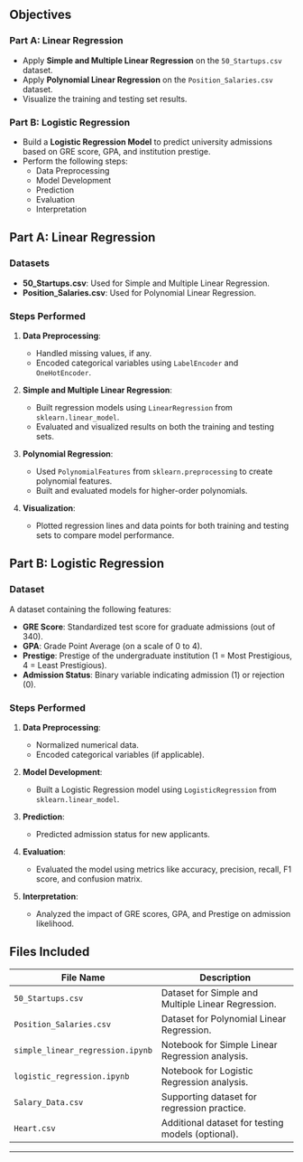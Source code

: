 

## Objectives  
### Part A: Linear Regression  
- Apply **Simple and Multiple Linear Regression** on the `50_Startups.csv` dataset.  
- Apply **Polynomial Linear Regression** on the `Position_Salaries.csv` dataset.  
- Visualize the training and testing set results.  

### Part B: Logistic Regression  
- Build a **Logistic Regression Model** to predict university admissions based on GRE score, GPA, and institution prestige.  
- Perform the following steps:  
  - Data Preprocessing  
  - Model Development  
  - Prediction  
  - Evaluation  
  - Interpretation  



## Part A: Linear Regression  

### Datasets  
- **50_Startups.csv**: Used for Simple and Multiple Linear Regression.  
- **Position_Salaries.csv**: Used for Polynomial Linear Regression.  

### Steps Performed  
1. **Data Preprocessing**:  
   - Handled missing values, if any.  
   - Encoded categorical variables using `LabelEncoder` and `OneHotEncoder`.  

2. **Simple and Multiple Linear Regression**:  
   - Built regression models using `LinearRegression` from `sklearn.linear_model`.  
   - Evaluated and visualized results on both the training and testing sets.  

3. **Polynomial Regression**:  
   - Used `PolynomialFeatures` from `sklearn.preprocessing` to create polynomial features.  
   - Built and evaluated models for higher-order polynomials.  

4. **Visualization**:  
   - Plotted regression lines and data points for both training and testing sets to compare model performance.  



## Part B: Logistic Regression  

### Dataset  
A dataset containing the following features:  
- **GRE Score**: Standardized test score for graduate admissions (out of 340).  
- **GPA**: Grade Point Average (on a scale of 0 to 4).  
- **Prestige**: Prestige of the undergraduate institution (1 = Most Prestigious, 4 = Least Prestigious).  
- **Admission Status**: Binary variable indicating admission (1) or rejection (0).  

### Steps Performed  
1. **Data Preprocessing**:  
   - Normalized numerical data.  
   - Encoded categorical variables (if applicable).  

2. **Model Development**:  
   - Built a Logistic Regression model using `LogisticRegression` from `sklearn.linear_model`.  

3. **Prediction**:  
   - Predicted admission status for new applicants.  

4. **Evaluation**:  
   - Evaluated the model using metrics like accuracy, precision, recall, F1 score, and confusion matrix.  

5. **Interpretation**:  
   - Analyzed the impact of GRE scores, GPA, and Prestige on admission likelihood.  


## Files Included  

| File Name                   | Description                                                                 |
|-----------------------------|-----------------------------------------------------------------------------|
| `50_Startups.csv`           | Dataset for Simple and Multiple Linear Regression.                         |
| `Position_Salaries.csv`     | Dataset for Polynomial Linear Regression.                                  |
| `simple_linear_regression.ipynb` | Notebook for Simple Linear Regression analysis.                        |
| `logistic_regression.ipynb` | Notebook for Logistic Regression analysis.                                 |
| `Salary_Data.csv`           | Supporting dataset for regression practice.                                |
| `Heart.csv`                 | Additional dataset for testing models (optional).                          |

---

